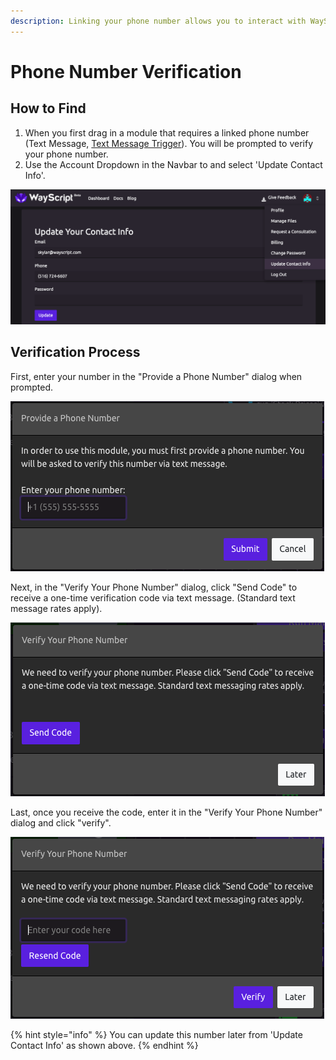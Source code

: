 ```yaml
---
description: Linking your phone number allows you to interact with WayScript via text.
---
```


# Phone Number Verification

## How to Find

1. When you first drag in a module that requires a linked phone number \(Text Message, [Text Message Trigger](../triggers/text-message-trigger.md)\). You will be prompted to verify your phone number. 
2. Use the Account Dropdown in the Navbar to and select 'Update Contact Info'.

![](../.gitbook/assets/screen-shot-2019-07-15-at-3.45.08-pm.png)

## Verification Process

First, enter your number in the "Provide a Phone Number" dialog when prompted.

![](../.gitbook/assets/screen-shot-2019-07-15-at-3.52.17-pm.png)



Next, in the "Verify Your Phone Number" dialog, click "Send Code" to receive a one-time verification code via text message. \(Standard text message rates apply\).

![](../.gitbook/assets/screen-shot-2019-07-15-at-3.54.35-pm.png)

Last, once you receive the code, enter it in the "Verify Your Phone Number" dialog and click "verify".

![](../.gitbook/assets/screen-shot-2019-07-15-at-3.59.06-pm.png)

{% hint style="info" %}
You can update this number later from 'Update Contact Info' as shown above.
{% endhint %}

